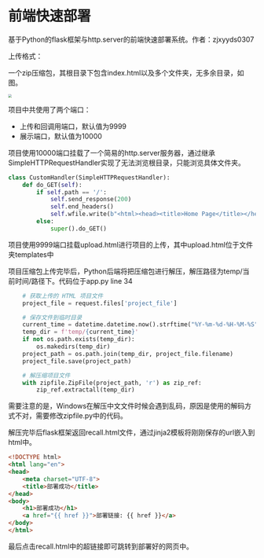 # 前端快速部署

基于Python的flask框架与http.server的前端快速部署系统。作者：zjxyyds0307

上传格式：

​	一个zip压缩包，其根目录下包含index.html以及多个文件夹，无多余目录，如图。

<img src="static\样图.png" style="zoom:43%;" />

项目中共使用了两个端口：

- 上传和回调用端口，默认值为9999
- 展示端口，默认值为10000



项目使用10000端口挂载了一个简易的http.server服务器，通过继承SimpleHTTPRequestHandler实现了无法浏览根目录，只能浏览具体文件夹。

```python
class CustomHandler(SimpleHTTPRequestHandler):
    def do_GET(self):
        if self.path == '/':
            self.send_response(200)
            self.end_headers()
            self.wfile.write(b"<html><head><title>Home Page</title></head><body><h1>Welcome to the server!</h1><p>Please access other directories.</p></body></html>")
        else:
            super().do_GET()
```



项目使用9999端口挂载upload.html进行项目的上传，其中upload.html位于文件夹templates中 

项目压缩包上传完毕后，Python后端将把压缩包进行解压，解压路径为temp/当前时间/路径下。代码位于app.py line 34

```python
	# 获取上传的 HTML 项目文件
    project_file = request.files['project_file']

    # 保存文件到临时目录
    current_time = datetime.datetime.now().strftime("%Y-%m-%d-%H-%M-%S")
    temp_dir = f'temp/{current_time}'
    if not os.path.exists(temp_dir):
        os.makedirs(temp_dir)
    project_path = os.path.join(temp_dir, project_file.filename)
    project_file.save(project_path)

    # 解压缩项目文件
    with zipfile.ZipFile(project_path, 'r') as zip_ref:
        zip_ref.extractall(temp_dir)
```

需要注意的是，Windows在解压中文文件时候会遇到乱码，原因是使用的解码方式不对，需要修改zipfile.py中的代码。

解压完毕后flask框架返回recall.html文件，通过jinja2模板将刚刚保存的url嵌入到html中。

```html
<!DOCTYPE html>
<html lang="en">
<head>
    <meta charset="UTF-8">
    <title>部署成功</title>
</head>
<body>
    <h1>部署成功</h1>
    <a href="{{ href }}">部署链接: {{ href }}</a>
</body>
</html>
```

最后点击recall.html中的超链接即可跳转到部署好的网页中。

